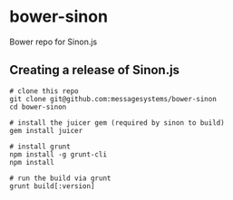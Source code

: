 bower-sinon
===========

Bower repo for Sinon.js

## Creating a release of Sinon.js

```
# clone this repo
git clone git@github.com:messagesystems/bower-sinon
cd bower-sinon

# install the juicer gem (required by sinon to build)
gem install juicer

# install grunt
npm install -g grunt-cli
npm install

# run the build via grunt
grunt build[:version]
```
